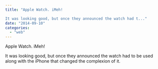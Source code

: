 ```yaml
---
title: "Apple Watch. iMeh!

It was looking good, but once they announced the watch had t..."
date: "2014-09-10"
categories: 
  - "web"
---
```


Apple Watch. iMeh!  
  
It was looking good, but once they announced the watch had to be used along with the iPhone that changed the complexion of it.
